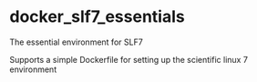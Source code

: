 # docker_slf7_essentials
The essential environment for SLF7

Supports a simple Dockerfile for setting up the scientific linux 7 environment

